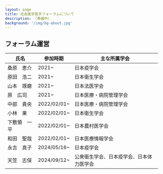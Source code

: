 ```yaml
---
layout: page
title: 社会医学若手フォーラムについて
description: （準備中）
background: '/img/bg-about.jpg'
---
```


## フォーラム運営

| 氏名          | 参加時期         | 主な所属学会                                 |
| ------------- | ---------------- | -------------------------------------------- |
| 桑原　恵介    | 2021~            | 日本疫学会                                   |
| 原田　浩二    | 2021~            | 日本衛生学会                                 |
| 山本　琢磨    | 2021~            | 日本法医学会                                 |
| 原　広司      | 2021~            | 日本医療・病院管理学会                       |
| 中部　貴央    | 2022/02/01~      | 日本医療・病院管理学会                       |
| 小林　果      | 2022/02/01~      | 日本衛生学会                                 |
| 下敷領　一平  | 2022/02/01~      | 日本農村医学会                               |
| 和田　聖哉    | 2022/02/01~      | 日本医療情報学会                             |
| 永吉　真子    | 2024/05/16~      | 日本疫学会                                   |
| 天笠　志保    | 2024/09/12~      | 公衆衛生学会、日本疫学会、日本体力医学会   |


